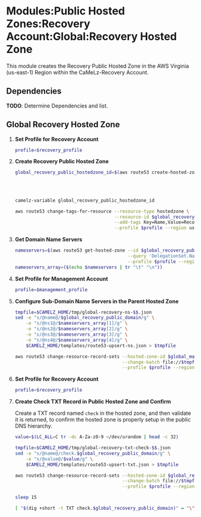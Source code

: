 # Modules:Public Hosted Zones:Recovery Account:Global:Recovery Hosted Zone

This module creates the Recovery Public Hosted Zone in the AWS Virginia (us-east-1) Region within the
CaMeLz-Recovery Account.

## Dependencies

**TODO**: Determine Dependencies and list.

## Global Recovery Hosted Zone

1. **Set Profile for Recovery Account**

    ```bash
    profile=$recovery_profile
    ```

1. **Create Recovery Public Hosted Zone**

    ```bash
    global_recovery_public_hostedzone_id=$(aws route53 create-hosted-zone --name $global_recovery_public_domain \
                                                                          --hosted-zone-config Comment="Public Zone for $global_recovery_public_domain",PrivateZone=false \
                                                                          --caller-reference $(date +%s) \
                                                                          --query 'HostedZone.Id' \
                                                                          --profile $profile --region us-east-1 --output text | cut -f3 -d /)
    camelz-variable global_recovery_public_hostedzone_id

    aws route53 change-tags-for-resource --resource-type hostedzone \
                                         --resource-id $global_recovery_public_hostedzone_id \
                                         --add-tags Key=Name,Value=Recovery-PublicHostedZone Key=Company,Value=CaMeLz Key=Environment,Value=Recovery \
                                         --profile $profile --region us-east-1 --output text
    ```

1. **Get Domain Name Servers**

    ```bash
    nameservers=$(aws route53 get-hosted-zone --id $global_recovery_public_hostedzone_id \
                                              --query 'DelegationSet.NameServers' \
                                              --profile $profile --region us-east-1 --output text)
    nameservers_array=($(echo $nameservers | tr "\t" "\n"))
    ```

1. **Set Profile for Management Account**

    ```bash
    profile=$management_profile
    ```

1. **Configure Sub-Domain Name Servers in the Parent Hosted Zone**

    ```bash
    tmpfile=$CAMELZ_HOME/tmp/global-recovery-ns-$$.json
    sed -e "s/@name@/$global_recovery_public_domain/g" \
        -e "s/@ns1@/$nameservers_array[1]/g" \
        -e "s/@ns2@/$nameservers_array[2]/g" \
        -e "s/@ns3@/$nameservers_array[3]/g" \
        -e "s/@ns4@/$nameservers_array[4]/g" \
        $CAMELZ_HOME/templates/route53-upsert-ns.json > $tmpfile

    aws route53 change-resource-record-sets --hosted-zone-id $global_management_public_hostedzone_id \
                                            --change-batch file://$tmpfile \
                                            --profile $profile --region us-east-1 --output text
    ```

1. **Set Profile for Recovery Account**

    ```bash
    profile=$recovery_profile
    ```

1. **Create Check TXT Record in Public Hosted Zone and Confirm**

   Create a TXT record named `check` in the hosted zone, and then validate it is returned, to confirm the hosted zone is
   properly setup in the public DNS hierarchy.

    ```bash
    value=$(LC_ALL=C tr -dc A-Za-z0-9 </dev/urandom | head -c 32)

    tmpfile=$CAMELZ_HOME/tmp/global-recovery-txt-check-$$.json
    sed -e "s/@name@/check.$global_recovery_public_domain/g" \
        -e "s/@value@/$value/g" \
        $CAMELZ_HOME/templates/route53-upsert-txt.json > $tmpfile

    aws route53 change-resource-record-sets --hosted-zone-id $global_recovery_public_hostedzone_id \
                                            --change-batch file://$tmpfile \
                                            --profile $profile --region us-east-1 --output text

    sleep 15

    [ "$(dig +short -t TXT check.$global_recovery_public_domain)" = "\"$value\"" ] && echo "Check confirmed" || echo "Check failed"
    ```
